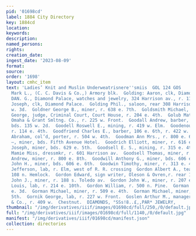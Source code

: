 ```yaml
---
pid: '01698cd'
label: 1884 City Directory
key: 1884cd
location: 
keywords: 
description: 
named_persons: 
rights: 
creation_date: 
ingest_date: '2023-08-09'
format: 
source: 
order: '1698'
layout: cmhc_item
text: 'Ladies’ Knit and Muslin Underweatrisnere''smiis  GOL 124 GOS        Goldenberg
  Mark L., (C. C. Davis & Co.,) Armory blk.  Golding: Aaron, clk, Diamond Palace.  GOLDING
  DAN. G., Diamond Palace, watches and jewelry, 324 Harrison av., r. 118 e. 8th.  Golding
  Joseph, clk, Diamond Palace.  Golding Phil., saloon, rear 308 Harrison av., r. 401
  w. 3d.  Goldner George B., miner, r. 638 e. 7th.  Goldsmith Michael, r. 139 w. 7th.  Goldthwaite
  George, judge, Criminal Court, Court House, r. 204 e. 4th.  Golub Matthew, lab,
  Omaha & Grant Smltng. Co., r. 225 w. Front.  Goodall Andrew, barber, J. B. Washington,
  bds. 135 w. 2d.  Goodell Roswell E., mining, r. 419 w. Elm.  Goodenough A. Mrs.,
  r. 114 e. 4th.  Goodfriend Charles E., barber, 106 e. 6th, r. 422 w. 4th.  Goodman
  Abraham, col’d, porter, r. 504 w. 4th.  Goodman Ann Mrs., r. 800 e. 6th.  Goodman
  —, miner, bds. Fifth Avenue Hotel.  Goodrich Elliott, miner, r. 616 e. 7th.  Goodridge
  Joseph, miner, bds. 629 e. 5th.  Goodsell E. S., mining, r. 315 e. 4th.  Goodsell
  Mamie Miss, dressmkr, r. 601 Harrison av.  Goodsell Thomas, miner, r. 315 e. 4th.  Goodwill
  Andrew, miner, r. 800 e. 8th.  Goodwill Anthony G., miner, bds. 606 e. 6th.  Goodwill
  John H., miner, bds. 606 e. 6th.  Goodwin Timothy, miner, r. 313 e. 4th.  Goolsbay
  Jefferson, lab, r. Elm, west of R. R. crossing  Gordon Albert A., teamster, bds.
  108 n. Hemlock.  Gordon Edward, sign writer, Oleson & Ovren,r. rear 131 ec. 4th.  Gordon
  John J., miner, r. 188 s. Toledo av.  Gordon John W., miner, r. 207 e. 6th.  Gordon
  Louis, lab, r. 214 e. 10th.  Gordon William, r. 500 n. Pine.  Gorman John, r. 329
  e. 3d.  Gorman Michael, miner, r. 509 e. 4th.  Gorman Michael, miner, bds. 717 e.
  5th.  Gornik George, lab, r. 227 w. Front.  Goslen Arthur M., manager, Oberne, Hosick
  & Co., r. 409 w.  Chestnut.  DIAMONDS, °SSs!8..£,,PAR* JEWELRY,          '
thumbnail: "/img/derivatives/iiif/images/01698cd/full/250,/0/default.jpg"
full: "/img/derivatives/iiif/images/01698cd/full/1140,/0/default.jpg"
manifest: "/img/derivatives/iiif/01698cd/manifest.json"
collection: directories
---
```

